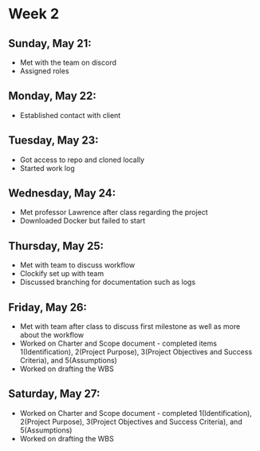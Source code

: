 # Week 2
## Sunday, May 21:
- Met with the team on discord
- Assigned roles

## Monday, May 22:
- Established contact with client

## Tuesday, May 23:
- Got access to repo and cloned locally
- Started work log

## Wednesday, May 24:
- Met professor Lawrence after class regarding the project
- Downloaded Docker but failed to start

## Thursday, May 25:
- Met with team to discuss workflow
- Clockify set up with team
- Discussed branching for documentation such as logs

## Friday, May 26:
- Met with team after class to discuss first milestone as well as more about the workflow
- Worked on Charter and Scope document - completed items 1(Identification), 2(Project Purpose), 3(Project Objectives and Success Criteria), and 5(Assumptions)
- Worked on drafting the WBS

## Saturday, May 27:
- Worked on Charter and Scope document - completed 1(Identification), 2(Project Purpose), 3(Project Objectives and Success Criteria), and 5(Assumptions)
- Worked on drafting the WBS

